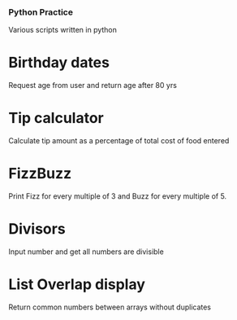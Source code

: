 ### Python Practice

Various scripts written in python

# Birthday dates
Request age from user and return age after 80 yrs

# Tip calculator
Calculate tip amount as a percentage of total cost of food entered

# FizzBuzz 
Print Fizz for every multiple of 3 and Buzz for every multiple of 5.

# Divisors
Input number and get all numbers are divisible

# List Overlap display
Return common numbers between arrays without duplicates